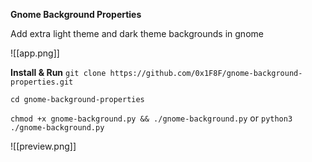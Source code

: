 **Gnome Background Properties**

Add extra light theme and dark theme backgrounds in gnome

![[app.png]]

**Install & Run**
`git clone https://github.com/0x1F8F/gnome-background-properties.git`

`cd gnome-background-properties`

`chmod +x gnome-background.py && ./gnome-background.py`
or
`python3 ./gnome-background.py`


![[preview.png]]